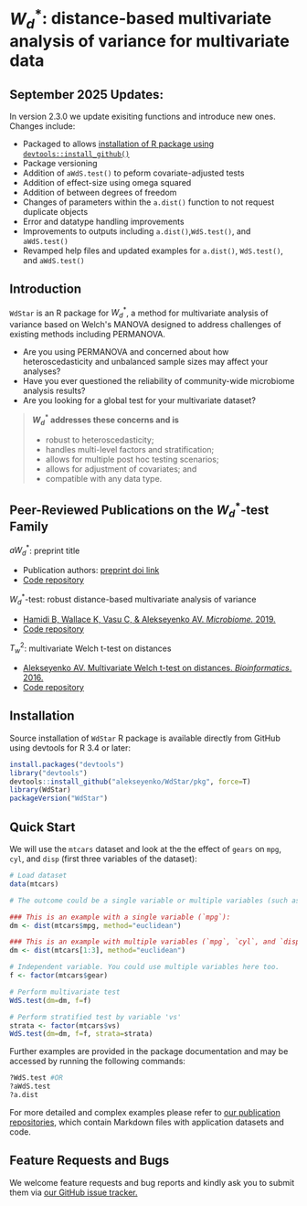 

# $W_d^*$: distance-based multivariate analysis of variance for multivariate data

## September 2025 Updates:
In version 2.3.0 we update exisiting functions and introduce new ones. Changes include:
  - Packaged to allows [installation of R package using `devtools::install_github()`](./README.md#installation)
  - Package versioning  
  - Addition of `aWdS.test()` to peform covariate-adjusted tests 
  - Addition of effect-size using omega squared
  - Addition of between degrees of freedom
  - Changes of parameters within the `a.dist()` function to not request duplicate objects
  - Error and datatype handling improvements
  - Improvements to outputs including `a.dist()`,`WdS.test()`, and `aWdS.test()`
  - Revamped help files and updated examples for `a.dist()`, `WdS.test()`, and `aWdS.test()`


## Introduction 

`WdStar` is an R package for $W_d^*$, a method for multivariate analysis of variance based on Welch's MANOVA designed to address challenges of existing methods including PERMANOVA.
- Are you using PERMANOVA and concerned about how heteroscedasticity and unbalanced sample sizes may affect your analyses? 
- Have you ever questioned the reliability of community-wide microbiome analysis results?
- Are you looking for a global test for your multivariate dataset?

>**$W_d^*$ addresses these concerns and is**
>- robust to heteroscedasticity; 
>- handles multi-level factors and stratification;
>- allows for multiple post hoc testing scenarios;
>- allows for adjustment of covariates; and
>- compatible with any data type.


## Peer-Reviewed Publications on the $W_d^*$-test Family
$aW_d^*$: preprint title
- Publication authors: [preprint doi link](https://doi.org/10.1093/bioinformatics/btw524)
- [Code repository](https://github.com/alekseyenko/WdStar/tree/master/publications/Bioinformatics%20(2025))

$W_d^*$-test: robust distance-based multivariate analysis of variance 
- [Hamidi B, Wallace K, Vasu C, & Alekseyenko AV. *Microbiome.* 2019.](https://doi.org/10.1186/s40168-019-0659-9)
- [Code repository](https://github.com/alekseyenko/WdStar/tree/master/publications/Hamidi%20et%20al.%20Microbiome%20(2019))


$T_w^2$: multivariate Welch t-test on distances
- [Alekseyenko AV. Multivariate Welch t-test on distances. *Bioinformatics*. 2016.](https://doi.org/10.1093/bioinformatics/btw524) 
- [Code repository](https://github.com/alekseyenko/Tw2)

## Installation  
Source installation of `WdStar` R package is available directly from GitHub using devtools for R 3.4 or later:
```R
install.packages("devtools")
library("devtools")
devtools::install_github("alekseyenko/WdStar/pkg", force=T)
library(WdStar)
packageVersion("WdStar")
```


## Quick Start

We will use the `mtcars` dataset and look at the the effect of `gears` on `mpg`, `cyl`, and `disp` (first three variables of the dataset):   

```R
# Load dataset
data(mtcars)

# The outcome could be a single variable or multiple variables (such as multidimensional omics data).  

### This is an example with a single variable (`mpg`):
dm <- dist(mtcars$mpg, method="euclidean")

### This is an example with multiple variables (`mpg`, `cyl`, and `disp`):
dm <- dist(mtcars[1:3], method="euclidean") 

# Independent variable. You could use multiple variables here too.
f <- factor(mtcars$gear)

# Perform multivariate test  
WdS.test(dm=dm, f=f)

# Perform stratified test by variable 'vs'
strata <- factor(mtcars$vs)
WdS.test(dm=dm, f=f, strata=strata)
```

Further examples are provided in the package documentation and may be accessed by running the following commands:
```R
?WdS.test #OR
?aWdS.test
?a.dist
```

For more detailed and complex examples please refer to [our publication repositories](./README.md#peer-reviewed-articles-on), which contain Markdown files with application datasets and code.


## Feature Requests and Bugs
We welcome feature requests and bug reports and kindly ask you to submit them via [our GitHub issue tracker.](https://github.com/alekseyenko/WdStar/issues)
